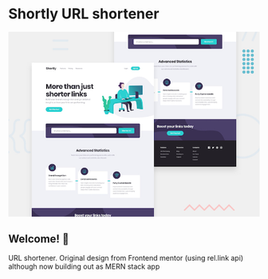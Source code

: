 # Shortly URL shortener

![Design preview for the Shortly URL shortening API coding challenge](./design/desktop-preview.jpg)

## Welcome! 👋

URL shortener. Original design from Frontend mentor (using rel.link api) although now building out as MERN stack app
